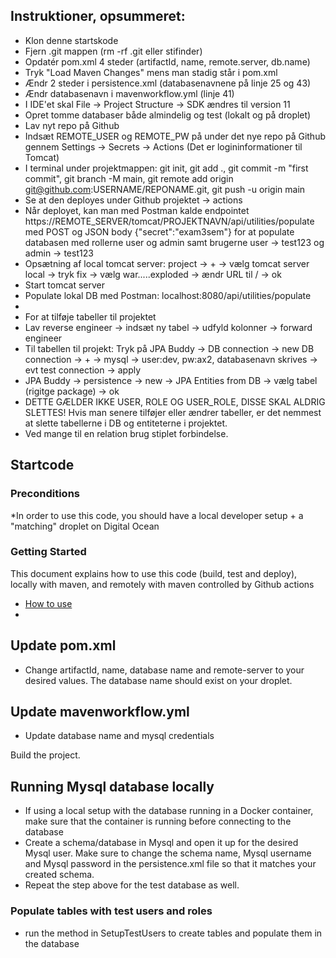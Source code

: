 ## Instruktioner, opsummeret:

* Klon denne startskode
* Fjern .git mappen (rm -rf .git eller stifinder)
* Opdatér pom.xml 4 steder (artifactId, name, remote.server, db.name)
* Tryk "Load Maven Changes" mens man stadig står i pom.xml
* Ændr 2 steder i persistence.xml (databasenavnene på linje 25 og 43)
* Ændr databasenavn i mavenworkflow.yml (linje 41)
* I IDE'et skal File -> Project Structure -> SDK ændres til version 11
* Opret tomme databaser både almindelig og test (lokalt og på droplet)
* Lav nyt repo på Github
* Indsæt REMOTE_USER og REMOTE_PW på under det nye repo på Github gennem Settings -> Secrets -> Actions (Det er logininformationer til Tomcat)
* I terminal under projektmappen: git init, git add ., git commit -m "first commit", git branch -M main, git remote add origin git@github.com:USERNAME/REPONAME.git, git push -u origin main
* Se at den deployes under Github projektet -> actions
* Når deployet, kan man med Postman kalde endpointet https://REMOTE_SERVER/tomcat/PROJEKTNAVN/api/utilities/populate med POST og JSON body {"secret":"exam3sem"} for at populate databasen med rollerne user og admin samt brugerne user -> test123 og admin -> test123 
* Opsætning af local tomcat server: project -> + -> vælg tomcat server local -> tryk fix -> vælg war.....exploded -> ændr URL til / -> ok
* Start tomcat server
* Populate lokal DB med Postman: localhost:8080/api/utilities/populate
*
* For at tilføje tabeller til projektet
* Lav reverse engineer -> indsæt ny tabel -> udfyld kolonner -> forward engineer
* Til tabellen til projekt: Tryk på JPA Buddy -> DB connection -> new DB connection -> + -> mysql -> user:dev, pw:ax2, databasenavn skrives -> evt test connection -> apply
* JPA Buddy -> persistence -> new -> JPA Entities from DB -> vælg tabel (rigitge package) -> ok
* DETTE GÆLDER IKKE USER, ROLE OG USER_ROLE, DISSE SKAL ALDRIG SLETTES! Hvis man senere tilføjer eller ændrer tabeller, er det nemmest at slette tabellerne i DB og entiteterne i projektet. 
* Ved mange til en relation brug stiplet forbindelse.



## Startcode

### Preconditions
*In order to use this code, you should have a local developer setup + a "matching" droplet on Digital Ocean

### Getting Started

This document explains how to use this code (build, test and deploy), locally with maven, and remotely with maven controlled by Github actions
- [How to use](https://docs.google.com/document/d/1rymrRWF3VVR7ujo3k3sSGD_27q73meGeiMYtmUtYt6c/edit?usp=sharing)
- 

## Update pom.xml
- Change artifactId, name, database name and remote-server to your desired values. The database name should exist on your droplet.

## Update mavenworkflow.yml
- Update database name and mysql credentials

Build the project.

## Running Mysql database locally
- If using a local setup with the database running in a Docker container, make sure that the container is running before connecting to the database
- Create a schema/database in Mysql and open it up for the desired Mysql user. Make sure to change the schema name, Mysql username and Mysql password in the persistence.xml file so that it matches your created schema.
- Repeat the step above for the test database as well.

### Populate tables with test users and roles
- run the method in SetupTestUsers to create tables and populate them in the database


